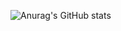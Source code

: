 ![Anurag's GitHub stats](https://github-readme-stats.vercel.app/api?username=Arqgilmar&show_icons=true&theme=transparent)
